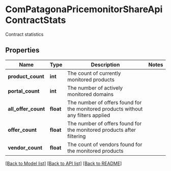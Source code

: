 # ComPatagonaPricemonitorShareApiContractStats

Contract statistics
## Properties
Name | Type | Description | Notes
------------ | ------------- | ------------- | -------------
**product_count** | **int** | The count of currently monitored products | 
**portal_count** | **int** | The number of actively monitored domains | 
**all_offer_count** | **float** | The number of offers found for the monitored products without any filters applied | 
**offer_count** | **float** | The number of offers found for the monitored products after filtering | 
**vendor_count** | **float** | The count of vendors found for the monitored products | 

[[Back to Model list]](../README.md#documentation-for-models) [[Back to API list]](../README.md#documentation-for-api-endpoints) [[Back to README]](../README.md)


